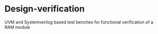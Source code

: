# Design-verification
UVM and Systemverilog based test benches for functional verification of a RAM module
